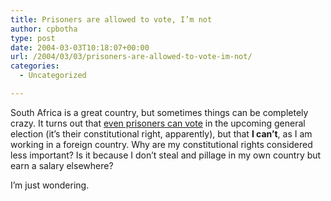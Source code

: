 ```yaml
---
title: Prisoners are allowed to vote, I’m not
author: cpbotha
type: post
date: 2004-03-03T10:18:07+00:00
url: /2004/03/03/prisoners-are-allowed-to-vote-im-not/
categories:
  - Uncategorized

---
```

South Africa is a great country, but sometimes things can be completely crazy. It turns out that [even prisoners can vote][1] in the upcoming general election (it&#8217;s their constitutional right, apparently), but that **I can&#8217;t**, as I am working in a foreign country. Why are my constitutional rights considered less important? Is it because I don&#8217;t steal and pillage in my own country but earn a salary elsewhere?

I&#8217;m just wondering.

 [1]: http://www.iol.co.za/index.php?click_id=13&art_id=qw1078303680304B252&set_id=1